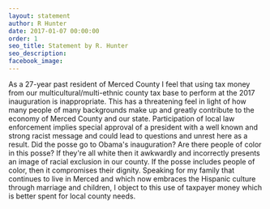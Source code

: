 ```yaml
---
layout: statement
author: R Hunter
date: 2017-01-07 00:00:00
order: 1
seo_title: Statement by R. Hunter
seo_description:
facebook_image:
---
```



As a 27-year past resident of Merced County I feel that using tax money from our multicultural/multi-ethnic county tax base to perform at the 2017 inauguration is inappropriate. This has a threatening feel in light of how many people of many backgrounds make up and greatly contribute to the economy of Merced County and our state. Participation of local law enforcement implies special approval of a president with a well known and strong racist message and could lead to questions and unrest here as a result. Did the posse go to Obama's inauguration? Are there people of color in this posse? If they're all white then it awkwardly and incorrectly presents an image of racial exclusion in our county. If the posse includes people of color, then it compromises their dignity. Speaking for my family that continues to live in Merced and which now embraces the Hispanic culture through marriage and children, I object to this use of taxpayer money which is better spent for local county needs.